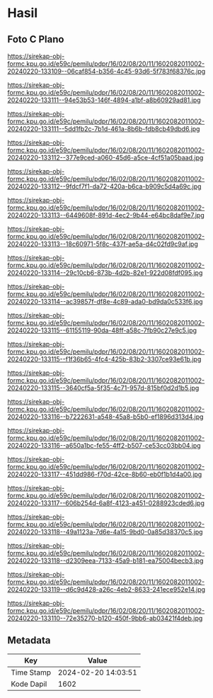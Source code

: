 # Hasil

## Foto C Plano

https://sirekap-obj-formc.kpu.go.id/e59c/pemilu/pdpr/16/02/08/20/11/1602082011002-20240220-133109--06caf854-b356-4c45-93d6-5f783f68376c.jpg

https://sirekap-obj-formc.kpu.go.id/e59c/pemilu/pdpr/16/02/08/20/11/1602082011002-20240220-133111--94e53b53-146f-4894-a1bf-a8b60929ad81.jpg

https://sirekap-obj-formc.kpu.go.id/e59c/pemilu/pdpr/16/02/08/20/11/1602082011002-20240220-133111--5dd1fb2c-7b1d-461a-8b6b-fdb8cb49dbd6.jpg

https://sirekap-obj-formc.kpu.go.id/e59c/pemilu/pdpr/16/02/08/20/11/1602082011002-20240220-133112--377e9ced-a060-45d6-a5ce-4cf51a05baad.jpg

https://sirekap-obj-formc.kpu.go.id/e59c/pemilu/pdpr/16/02/08/20/11/1602082011002-20240220-133112--9fdcf7f1-da72-420a-b6ca-b909c5d4a69c.jpg

https://sirekap-obj-formc.kpu.go.id/e59c/pemilu/pdpr/16/02/08/20/11/1602082011002-20240220-133113--6449608f-891d-4ec2-9b44-e64bc8daf9e7.jpg

https://sirekap-obj-formc.kpu.go.id/e59c/pemilu/pdpr/16/02/08/20/11/1602082011002-20240220-133113--18c60971-5f8c-437f-ae5a-d4c02fd9c9af.jpg

https://sirekap-obj-formc.kpu.go.id/e59c/pemilu/pdpr/16/02/08/20/11/1602082011002-20240220-133114--29c10cb6-873b-4d2b-82e1-922d08fdf095.jpg

https://sirekap-obj-formc.kpu.go.id/e59c/pemilu/pdpr/16/02/08/20/11/1602082011002-20240220-133114--ac39857f-df8e-4c89-ada0-bd9da0c533f6.jpg

https://sirekap-obj-formc.kpu.go.id/e59c/pemilu/pdpr/16/02/08/20/11/1602082011002-20240220-133115--61155119-90da-48ff-a58c-7fb90c27e9c5.jpg

https://sirekap-obj-formc.kpu.go.id/e59c/pemilu/pdpr/16/02/08/20/11/1602082011002-20240220-133115--f1f36b65-4fc4-425b-83b2-3307ce93e61b.jpg

https://sirekap-obj-formc.kpu.go.id/e59c/pemilu/pdpr/16/02/08/20/11/1602082011002-20240220-133115--3640cf5a-5f35-4c71-957d-815bf0d2d1b5.jpg

https://sirekap-obj-formc.kpu.go.id/e59c/pemilu/pdpr/16/02/08/20/11/1602082011002-20240220-133116--b7222631-a548-45a8-b5b0-ef1896d313d4.jpg

https://sirekap-obj-formc.kpu.go.id/e59c/pemilu/pdpr/16/02/08/20/11/1602082011002-20240220-133116--a650a1bc-fe55-4ff2-b507-ce53cc03bb04.jpg

https://sirekap-obj-formc.kpu.go.id/e59c/pemilu/pdpr/16/02/08/20/11/1602082011002-20240220-133117--451dd986-f70d-42ce-8b60-eb0f1b1d4a00.jpg

https://sirekap-obj-formc.kpu.go.id/e59c/pemilu/pdpr/16/02/08/20/11/1602082011002-20240220-133117--606b254d-6a8f-4123-a451-0288923cded6.jpg

https://sirekap-obj-formc.kpu.go.id/e59c/pemilu/pdpr/16/02/08/20/11/1602082011002-20240220-133118--49a1123a-7d6e-4a15-9bd0-0a85d38370c5.jpg

https://sirekap-obj-formc.kpu.go.id/e59c/pemilu/pdpr/16/02/08/20/11/1602082011002-20240220-133118--d2309eea-7133-45a9-b181-ea75004becb3.jpg

https://sirekap-obj-formc.kpu.go.id/e59c/pemilu/pdpr/16/02/08/20/11/1602082011002-20240220-133119--d6c9d428-a26c-4eb2-8633-241ece952e14.jpg

https://sirekap-obj-formc.kpu.go.id/e59c/pemilu/pdpr/16/02/08/20/11/1602082011002-20240220-133110--72e35270-b120-450f-9bb6-ab03421f4deb.jpg


## Metadata

| Key        | Value               |
| ---------- | ------------------- |
| Time Stamp | 2024-02-20 14:03:51 |
| Kode Dapil | 1602                |



